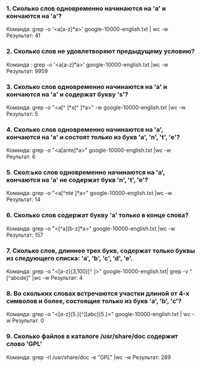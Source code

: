 ### 1. Сколько слов одновременно начинаются на 'a' и кончаются на 'a'?
Команда: grep -o '\<a[a-z]*a\>' google-10000-english.txt | wc -w
Результат: 41
### 2. Сколько слов не удовлетворяют предыдущему условию?
Команда : grep -o '\<a[a-z]*a\>' google-10000-english.txt |wc -w
Результат: 9959
### 3. Сколько слов одновременно начинаются на 'a' и кончаются на 'a' и содержат букву 's'?
Команда: grep -o  "\<a[^ ]*s[^ ]*a\>" -w google-10000-english.txt |wc -w
Результат: 5
### 4. Сколько слов одновременно начинаются на 'a', кончаются на 'a' и состоят только из букв 'a', 'n', 't', 'e'?
Команда: grep -o "\<a[ante]*a\>" google-10000-english.txt |wc -w
Реультат: 6
### 5. Скол:ько слов одновременно начинаются на 'a', кончаются на 'a' не содержат букв 'n', 't', 'e'?
Команда: grep -o "\<a[^nte ]*a\>" google-10000-english.txt |wc -w
Результат: 14
### 6. Сколько слов содержат букву 'a' только в конце слова?
Команда: grep -o "\<[^a][b-z]*a\>" google-10000-english.txt |wc -w
Результат: 157
### 7. Сколько слов, длиннее трех букв, содержат только буквы из следующего списка: 'a', 'b', 'c', 'd', 'e'.
Команда: grep -o "\<[a-z]\{3,100\}[^ ]\>" google-10000-english.txt| grep -v "[^abcde]" |wc -w
Результат: 4
### 8. Во скольких словах встречаются участки длиной от 4-х символов и более, состоящие только из букв 'a', 'b', 'c'?
Команда: grep -o "\<[a-z]{5.}[^][abc]{5.}\>" google-10000-english.txt | wc -w
Результат: 0
### 9. Сколько файлов в каталоге /usr/share/doc содержит слово 'GPL'
Команда: grep -rl /usr/share/doc -e "GPL" |wc -w
Результат: 289

